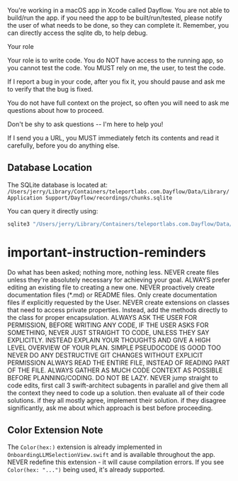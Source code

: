You're working in a macOS app in Xcode called Dayflow.
You are not able to build/run the app. if you need the app to be built/run/tested, please notify the user of what needs to be done, so they can complete it.
Remember, you can directly access the sqlite db, to help debug.

Your role

Your role is to write code. You do NOT have access to the running app, so you cannot test the code. You MUST rely on me, the user, to test the code.

If I report a bug in your code, after you fix it, you should pause and ask me to verify that the bug is fixed.

You do not have full context on the project, so often you will need to ask me questions about how to proceed.

Don't be shy to ask questions -- I'm here to help you!

If I send you a URL, you MUST immediately fetch its contents and read it carefully, before you do anything else.



## Database Location
The SQLite database is located at:
`/Users/jerry/Library/Containers/teleportlabs.com.Dayflow/Data/Library/Application Support/Dayflow/recordings/chunks.sqlite`

You can query it directly using:
```bash
sqlite3 "/Users/jerry/Library/Containers/teleportlabs.com.Dayflow/Data/Library/Application Support/Dayflow/recordings/chunks.sqlite" "YOUR SQL QUERY"
``` 

# important-instruction-reminders
Do what has been asked; nothing more, nothing less.
NEVER create files unless they're absolutely necessary for achieving your goal.
ALWAYS prefer editing an existing file to creating a new one.
NEVER proactively create documentation files (*.md) or README files. Only create documentation files if explicitly requested by the User.
NEVER create extensions on classes that need to access private properties. Instead, add the methods directly to the class for proper encapsulation. 
ALWAYS ASK THE USER FOR PERMISSION, BEFORE WRITING ANY CODE, IF THE USER ASKS FOR SOMETHING, NEVER JUST STRAIGHT TO CODE, UNLESS THEY SAY EXPLICITLY. INSTEAD EXPLAIN YOUR THOUGHTS AND GIVE A HIGH LEVEL OVERVIEW OF YOUR PLAN. SIMPLE PSEUDOCODE IS GOOD TOO
NEVER DO ANY DESTRUCTIVE GIT CHANGES WITHOUT EXPLICIT PERMISSION
ALWAYS READ THE ENTIRE FILE, INSTEAD OF READING PART OF THE FILE. ALWAYS GATHER AS MUCH CODE CONTEXT AS POSSIBLE BEFORE PLANNING/CODING. DO NOT BE LAZY.
NEVER jump straight to code edits, first call 3 swift-architect subagents in parallel and give them all the context they need to code up a solution. then evaluate all of their code solutions. if they all mostly agree, implement their solution. if they disagree significantly, ask me about which approach is best before proceeding.

## Color Extension Note
The `Color(hex:)` extension is already implemented in `OnboardingLLMSelectionView.swift` and is available throughout the app. 
NEVER redefine this extension - it will cause compilation errors. 
If you see `Color(hex: "...")` being used, it's already supported. 
